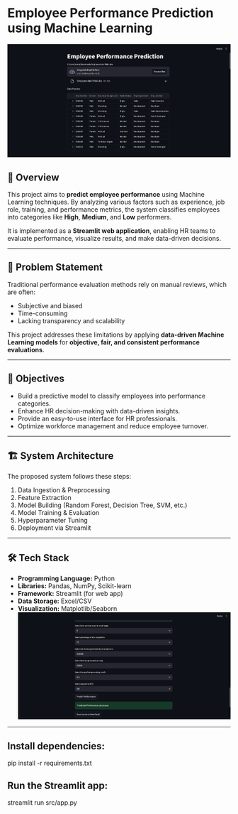 # Employee Performance Prediction using Machine Learning
![alt text](<Streamlit web application.png>)
## 📌 Overview
This project aims to **predict employee performance** using Machine Learning techniques. By analyzing various factors such as experience, job role, training, and performance metrics, the system classifies employees into categories like **High**, **Medium**, and **Low** performers.  

It is implemented as a **Streamlit web application**, enabling HR teams to evaluate performance, visualize results, and make data-driven decisions.

---

## 🚀 Problem Statement
Traditional performance evaluation methods rely on manual reviews, which are often:
- Subjective and biased  
- Time-consuming  
- Lacking transparency and scalability  

This project addresses these limitations by applying **data-driven Machine Learning models** for **objective, fair, and consistent performance evaluations**.

---

## 🎯 Objectives
- Build a predictive model to classify employees into performance categories.  
- Enhance HR decision-making with data-driven insights.  
- Provide an easy-to-use interface for HR professionals.  
- Optimize workforce management and reduce employee turnover.  

---

## 🏗️ System Architecture
The proposed system follows these steps:  
1. Data Ingestion & Preprocessing  
2. Feature Extraction  
3. Model Building (Random Forest, Decision Tree, SVM, etc.)  
4. Model Training & Evaluation  
5. Hyperparameter Tuning  
6. Deployment via Streamlit  


---

## 🛠️ Tech Stack
- **Programming Language:** Python  
- **Libraries:** Pandas, NumPy, Scikit-learn  
- **Framework:** Streamlit (for web app)  
- **Data Storage:** Excel/CSV  
- **Visualization:** Matplotlib/Seaborn  
![alt text](<Predicted performance.png>)
---
## Install dependencies:
pip install -r requirements.txt

## Run the Streamlit app:
streamlit run src/app.py

